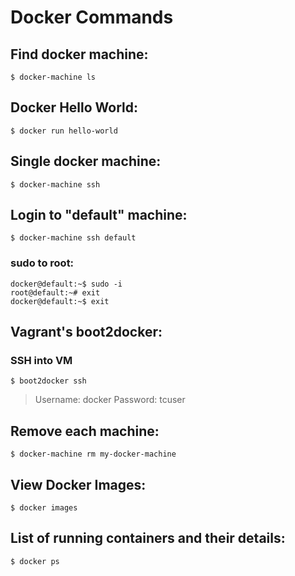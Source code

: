 # Docker Commands

## Find docker machine:

    $ docker-machine ls

## Docker Hello World:

    $ docker run hello-world

## Single docker machine:

    $ docker-machine ssh

## Login to "default" machine:

    $ docker-machine ssh default

### sudo to root:

    docker@default:~$ sudo -i
    root@default:~# exit
    docker@default:~$ exit

## Vagrant's boot2docker:
### SSH into VM

    $ boot2docker ssh

>  Username: docker 
>  Password: tcuser

## Remove each machine:

    $ docker-machine rm my-docker-machine

## View Docker Images:

    $ docker images

## List of running containers and their details:

    $ docker ps



<!--stackedit_data:
eyJoaXN0b3J5IjpbLTM5NjgxNTI1N119
-->